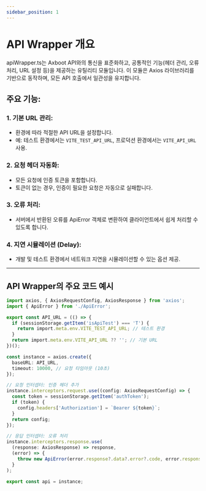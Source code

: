 ```yaml
---
sidebar_position: 1
---
```


# API Wrapper 개요

apiWrapper.ts는 Axboot API와의 통신을 표준화하고, 공통적인 기능(헤더 관리, 오류 처리, URL 설정 등)을 제공하는 유틸리티 모듈입니다. 이 모듈은 Axios 라이브러리를 기반으로 동작하며, 모든 API 호출에서 일관성을 유지합니다.

## 주요 기능:

### 1. 기본 URL 관리:

- 환경에 따라 적절한 API URL을 설정합니다.
- 예: 테스트 환경에서는 `VITE_TEST_API_URL`, 프로덕션 환경에서는 `VITE_API_URL` 사용.

### 2. 요청 헤더 자동화:

- 모든 요청에 인증 토큰을 포함합니다.
- 토큰이 없는 경우, 인증이 필요한 요청은 자동으로 실패합니다.

### 3. 오류 처리:

- 서버에서 반환된 오류를 ApiError 객체로 변환하여 클라이언트에서 쉽게 처리할 수 있도록 합니다.

### 4. 지연 시뮬레이션 (Delay):

- 개발 및 테스트 환경에서 네트워크 지연을 시뮬레이션할 수 있는 옵션 제공.

---

## API Wrapper의 주요 코드 예시

```typescript
import axios, { AxiosRequestConfig, AxiosResponse } from 'axios';
import { ApiError } from './ApiError';

export const API_URL = (() => {
  if (sessionStorage.getItem('isApiTest') === 'T') {
    return import.meta.env.VITE_TEST_API_URL; // 테스트 환경
  }
  return import.meta.env.VITE_API_URL ?? ''; // 기본 URL
})();

const instance = axios.create({
  baseURL: API_URL,
  timeout: 10000, // 요청 타임아웃 (10초)
});

// 요청 인터셉터: 인증 헤더 추가
instance.interceptors.request.use((config: AxiosRequestConfig) => {
  const token = sessionStorage.getItem('authToken');
  if (token) {
    config.headers['Authorization'] = `Bearer ${token}`;
  }
  return config;
});

// 응답 인터셉터: 오류 처리
instance.interceptors.response.use(
  (response: AxiosResponse) => response,
  (error) => {
    throw new ApiError(error.response?.data?.error?.code, error.response?.data?.error?.message);
  }
);

export const api = instance;
```
